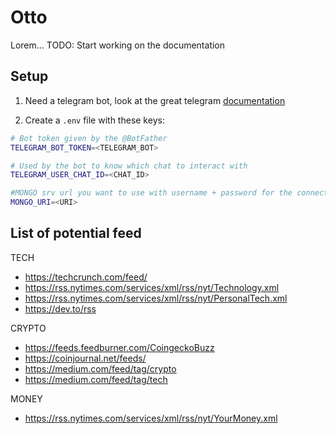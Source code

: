 # Otto

Lorem...
TODO: Start working on the documentation

## Setup

1. Need a telegram bot, look at the great telegram [documentation](https://core.telegram.org/bots)

2. Create a `.env` file with these keys:

```bash
# Bot token given by the @BotFather
TELEGRAM_BOT_TOKEN=<TELEGRAM_BOT>

# Used by the bot to know which chat to interact with
TELEGRAM_USER_CHAT_ID=<CHAT_ID>

#MONGO srv url you want to use with username + password for the connection
MONGO_URI=<URI>
```

## List of potential feed

TECH

-   https://techcrunch.com/feed/
-   https://rss.nytimes.com/services/xml/rss/nyt/Technology.xml
-   https://rss.nytimes.com/services/xml/rss/nyt/PersonalTech.xml
-   https://dev.to/rss

CRYPTO

-   https://feeds.feedburner.com/CoingeckoBuzz
-   https://coinjournal.net/feeds/
-   https://medium.com/feed/tag/crypto
-   https://medium.com/feed/tag/tech

MONEY

-   https://rss.nytimes.com/services/xml/rss/nyt/YourMoney.xml
